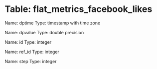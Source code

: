 Table: flat_metrics_facebook_likes
==================================

Name: dptime
Type: timestamp with time zone

Name: dpvalue
Type: double precision

Name: id
Type: integer

Name: ref_id
Type: integer

Name: step
Type: integer

